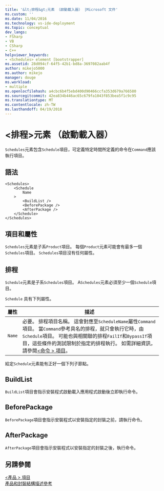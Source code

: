 ```yaml
---
title: '&lt;排程&gt;元素 （啟動載入器） |Microsoft 文件'
ms.custom: ''
ms.date: 11/04/2016
ms.technology: vs-ide-deployment
ms.topic: conceptual
dev_langs:
- FSharp
- VB
- CSharp
- C++
helpviewer_keywords:
- <Schedules> element [bootstrapper]
ms.assetid: 28d094cf-64f5-42b1-bd8a-3697082aab4f
author: mikejo5000
ms.author: mikejo
manager: douge
ms.workload:
- multiple
ms.openlocfilehash: a4cbc6b4f5ebd400d90466ccfa353d679a766580
ms.sourcegitcommit: 42ea834b446ac65c679fa1043f853bea5f1c9c95
ms.translationtype: MT
ms.contentlocale: zh-TW
ms.lasthandoff: 04/19/2018
---
```

# <a name="ltschedulesgt-element-bootstrapper"></a>&lt;排程&gt;元素 （啟動載入器）
`Schedules`元素包含`Schedule`項目，可定義特定時間所定義的命令在`Command`應該執行項目。  
  
## <a name="syntax"></a>語法  
  
```  
<Schedules>  
    <Schedule  
        Name  
    >  
        <BuildList />  
        <BeforePackage />  
        <AfterPackage />  
    </Schedule>  
</Schedules>  
```  
  
## <a name="elements-and-attributes"></a>項目和屬性  
 `Schedules`元素是子系`Product`項目。 每個`Product`元素可能會有最多一個`Schedules`項目。 `Schedules`項目沒有任何屬性。  
  
## <a name="schedule"></a>排程  
 `Schedule`元素是子系`Schedules`項目。 A`Schedules`元素必須至少一個`Schedule`項目。  
  
 `Schedule` 具有下列屬性。  
  
|屬性|描述|  
|---------------|-----------------|  
|`Name`|必要。 排程項目名稱。 這會對應至`ScheduleName`屬性`Command`項目。 當`Command`參考具名的排程，就只會執行它時，由`Schedule`項目。 可能也與相關聯的排程`FailIf`和`BypassIf`項目，這些條件的測試限制於指定的排程執行。 如需詳細資訊，請參閱[\<命令 > 項目](../deployment/commands-element-bootstrapper.md)。|  
  
 給定`Schedule`元素能有正好一個下列子節點。  
  
## <a name="buildlist"></a>BuildList  
 `BuildList`項目會指示安裝程式啟動載入應用程式啟動後立即執行命令。  
  
## <a name="beforepackage"></a>BeforePackage  
 `BeforePackage`項目會指示安裝程式以安裝指定的封裝之前，請執行命令。  
  
## <a name="afterpackage"></a>AfterPackage  
 `AfterPackage`項目會指示安裝程式以安裝指定的封裝之後，執行命令。  
  
## <a name="see-also"></a>另請參閱  
 [\<產品 > 項目](../deployment/product-element-bootstrapper.md)   
 [產品和封裝結構描述參考](../deployment/product-and-package-schema-reference.md)